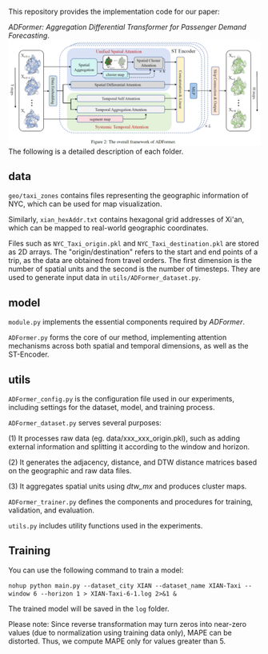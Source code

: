 This repository provides the implementation code for our paper: 

*ADFormer: Aggregation Differential Transformer for Passenger Demand Forecasting*.
![The overall framework of ADFormer](./overall_framework.png)
The following is a detailed description of each folder.
## data
`geo/taxi_zones` contains files representing the geographic information of NYC, which can be used for map visualization. 

Similarly, `xian_hexAddr.txt` contains hexagonal grid addresses of Xi'an, which can be mapped to real-world geographic coordinates. 

Files such as `NYC_Taxi_origin.pkl` and `NYC_Taxi_destination.pkl` are stored as 2D arrays. The "origin/destination" refers to the start and end points of a trip, as the data are obtained from travel orders. The first dimension is the number of spatial units and the second is the number of timesteps. They are used to generate input data in `utils/ADFormer_dataset.py`.
## model
`module.py` implements the essential components required by *ADFormer*.

`ADFormer.py` forms the core of our method, implementing attention mechanisms across both spatial and temporal dimensions, as well as the ST-Encoder.
## utils
`ADFormer_config.py` is the configuration file used in our experiments, including settings for the dataset, model, and training process.

`ADFormer_dataset.py` serves several purposes:

(1) It processes raw data (eg. data/xxx_xxx_origin.pkl), such as adding external information and splitting it according to the window and horizon.

(2) It generates the adjacency, distance, and DTW distance matrices based on the geographic and raw data files.

(3) It aggregates spatial units using *dtw_mx* and produces cluster maps.

`ADFormer_trainer.py` defines the components and procedures for training, validation, and evaluation.

`utils.py` includes utility functions used in the experiments.

## Training
You can use the following command to train a model:
```
nohup python main.py --dataset_city XIAN --dataset_name XIAN-Taxi --window 6 --horizon 1 > XIAN-Taxi-6-1.log 2>&1 &
```
The trained model will be saved in the `log` folder.

Please note: Since reverse transformation may turn zeros into near-zero values (due to normalization using training data only), MAPE can be distorted. Thus, we compute MAPE only for values greater than 5.
